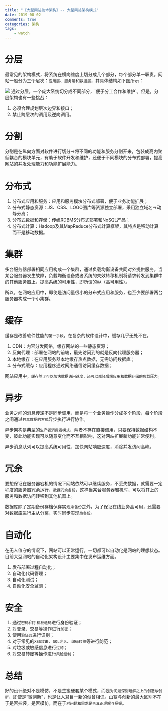 ```yaml
---
title: "《大型网站技术架构》-- 大型网站架构模式"
date: 2019-08-02
comments: true
categories: 架构
tags:
    - watch
---
```


# 分层
最常见的架构模式，将系统在横向维度上切分成几个部分，每个部分单一职责。网站一般分为三个层次：`应用层`、`服务层`和`数据层`，其具体结构如下图所示：
<!-- more -->
<img src="/images/Framework/011.png">
通过分层，一个庞大系统切分成不同部分，`便于分工合作和维护`。但是，分层架构也有一些挑战：

1. 必须合理规划层次边界和接口；
2. 禁止跨层次的调用及逆向调用。

# 分割
分割是在纵向方面对软件进行切分->将不同的功能和服务分割开来，包装成高内聚低耦合的模块单元，有助于软件开发和维护，还便于不同模块的分布式部署，提高网站的并发处理能力和功能扩展能力。

# 分布式
1. 分布式应用和服务：应用和服务模块分布式部署，便于业务功能扩展；
2. 分布式静态资源：JS、CSS、LOGO图片等资源独立部署，采用独立域名->动静分离；
3. 分布式数据和存储：传统RDBMS分布式部署和NoSQL产品；
4. 分布式计算：Hadoop及其MapReduce分布式计算框架，其特点是移动计算而不是移动数据。

# 集群
多台服务器部署相同应用构成一个集群，通过负载均衡设备共同对外提供服务。当某台服务器发生故障，负载均衡设备或者系统的失效转移机制将请求转发到集群中的其他服务器上，提高系统的可用性，即所谓的`HA`（高可用性）。

所以，在网站应用中，即使是访问量很小的分布式应用和服务，也至少要部署两台服务器构成一个小集群。

# 缓存
缓存是改善软件性能的`第一手段`。在复杂的软件设计中，缓存几乎无处不在。
1. CDN：内容分发网络，缓存网站的一些静态资源；
2. 反向代理：部署在网站的前端，最先访问到的就是反向代理服务器；
3. 本地缓存：在应用服务器本地缓存热点数据，无需访问数据库；
4. 分布式缓存：应用程序通过网络通信访问缓存数据；

网站应用中，`缓存除了可以加快数据访问速度，还可以减轻后端应用和数据存储的负载压力`。

# 异步
业务之间的消息传递不是同步调用，而是将一个业务操作分成多个阶段，每个阶段之间通过`共享数据的方式`异步执行进行协作。

异步架构是典型的`生产者消费者模式`，两者不存在直接调用，只要保持数据结构不变，彼此功能实现可以随意变化而不互相影响，这对网站扩展新功能非常便利。

异步消息队列可以提高系统可用性、加快网站响应速度，消除并发访问高峰。

# 冗余
要想保证在服务器宕机的情况下网站依然可以继续服务，不丢失数据，就需要一定程度的服务器冗余运行，`数据冗余备份`，这样当某台服务器宕机时，可以将其上的服务和数据访问转移到其他机器上。

数据库除了定期备份存档保存实现`冷备份`之外，为了保证在线业务高可用，还需要对数据库进行主从分离，实时同步实现`热备份`。

# 自动化
在无人值守的情况下，网站可以正常运行，一切都可以自动化是网站的理想状态。目前大型网站的自动化架构设计主要集中在发布运维方面。　
1. 发布部署过程自动化；
2. 自动化代码管理；
3. 自动化测试；
4. 自动化安全监测；

# 安全
1. 通过`密码`和`手机校验码`进行身份验证；
2. 对登录、交易等操作进行`加密`；
3. 使用`验证码`进行识别；
4. 对于常见的`XSS攻击`、`SQL注入`、`编码转换`等进行防范；
5. 对垃圾或敏感信息进行`过滤`；
6. 对交易转账等操作进行`风险控制`；

# 总结
好的设计绝对不是模仿，不是生搬硬套某个模式，而是`对问题深刻理解之上的创造与创新`，即使是“微创新”，也是让人耳目一新的似曾相识。山寨与创新的最大区别不在于是否抄袭，是否模仿，而在于`对问题和需求是否真正理解与把握`。